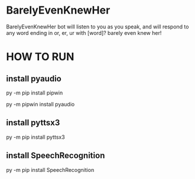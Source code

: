 # BarelyEvenKnewHer
BarelyEvenKnewHer bot will listen to you as you speak, and will respond to any word ending in or, er, ur with [word]? barely even knew her!
# HOW TO RUN

## install pyaudio
py -m pip install pipwin

py -m pipwin install pyaudio

## install pyttsx3
py -m pip install pyttsx3

## install SpeechRecognition
py -m pip install SpeechRecognition
